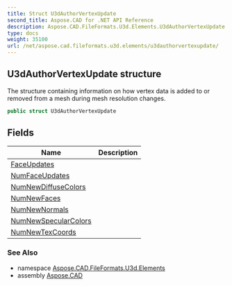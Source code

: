 ```yaml
---
title: Struct U3dAuthorVertexUpdate
second_title: Aspose.CAD for .NET API Reference
description: Aspose.CAD.FileFormats.U3d.Elements.U3dAuthorVertexUpdate struct. The structure containing information on how vertex data is added to or removed from a mesh during mesh resolution changes
type: docs
weight: 35100
url: /net/aspose.cad.fileformats.u3d.elements/u3dauthorvertexupdate/
---
```

## U3dAuthorVertexUpdate structure

The structure containing information on how vertex data is added to or removed from a mesh during mesh resolution changes.

```csharp
public struct U3dAuthorVertexUpdate
```

## Fields

| Name | Description |
| --- | --- |
| [FaceUpdates](../../aspose.cad.fileformats.u3d.elements/u3dauthorvertexupdate/faceupdates/) |  |
| [NumFaceUpdates](../../aspose.cad.fileformats.u3d.elements/u3dauthorvertexupdate/numfaceupdates/) |  |
| [NumNewDiffuseColors](../../aspose.cad.fileformats.u3d.elements/u3dauthorvertexupdate/numnewdiffusecolors/) |  |
| [NumNewFaces](../../aspose.cad.fileformats.u3d.elements/u3dauthorvertexupdate/numnewfaces/) |  |
| [NumNewNormals](../../aspose.cad.fileformats.u3d.elements/u3dauthorvertexupdate/numnewnormals/) |  |
| [NumNewSpecularColors](../../aspose.cad.fileformats.u3d.elements/u3dauthorvertexupdate/numnewspecularcolors/) |  |
| [NumNewTexCoords](../../aspose.cad.fileformats.u3d.elements/u3dauthorvertexupdate/numnewtexcoords/) |  |

### See Also

* namespace [Aspose.CAD.FileFormats.U3d.Elements](../../aspose.cad.fileformats.u3d.elements/)
* assembly [Aspose.CAD](../../)


